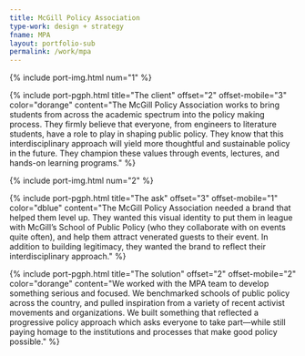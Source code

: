 ```yaml
---
title: McGill Policy Association
type-work: design + strategy
fname: MPA
layout: portfolio-sub
permalink: /work/mpa
---
```


{% include port-img.html num="1" %}

{% include port-pgph.html title="The client" offset="2" offset-mobile="3" color="dorange" content="The McGill Policy Association works to bring students from across the academic spectrum into the policy making process. They firmly believe that everyone, from engineers to literature students, have a role to play in shaping public policy. They know that this interdisciplinary approach will yield more thoughtful and sustainable policy in the future. They champion these values through events, lectures, and hands-on learning programs." %}

{% include port-img.html num="2" %}

{% include port-pgph.html title="The ask" offset="3" offset-mobile="1" color="dblue" content="The McGill Policy Association needed a brand that helped them level up. They wanted this visual identity to put them in league with McGill’s School of Public Policy (who they collaborate with on events quite often), and help them attract venerated guests to their event. In addition to building legitimacy, they wanted the brand to reflect their interdisciplinary approach." %}

{% include port-pgph.html title="The solution" offset="2" offset-mobile="2" color="dorange" content="We worked with the MPA team to develop something serious and focused. We benchmarked schools of public policy across the country, and pulled inspiration from a variety of recent activist movements and organizations. We built something that reflected a progressive policy approach which asks everyone to take part—while still paying homage to the institutions and processes that make good policy possible." %}
